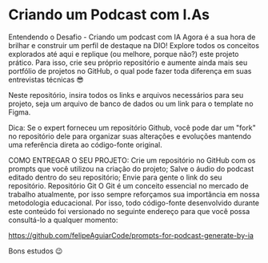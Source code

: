 # Criando um Podcast com I.As

Entendendo o Desafio - Criando um podcast com IA
Agora é a sua hora de brilhar e construir um perfil de destaque na DIO! Explore todos os conceitos explorados até aqui e replique (ou melhore, porque não?) este projeto prático. Para isso, crie seu próprio repositório e aumente ainda mais seu portfólio de projetos no GitHub, o qual pode fazer toda diferença em suas entrevistas técnicas 😎

Neste repositório, insira todos os links e arquivos necessários para seu projeto, seja um arquivo de banco de dados ou um link para o template no Figma.

Dica: Se o expert forneceu um repositório Github, você pode dar um "fork" no repositório dele para organizar suas alterações e evoluções mantendo uma referência direta ao código-fonte original.

COMO ENTREGAR O SEU PROJETO:
Crie um repositório no GitHub com os prompts que você utilizou na criação do projeto;
Salve o áudio do podcast editado dentro do seu repositório;
Envie para gente o link do seu repositório.
Repositório Git
O Git é um conceito essencial no mercado de trabalho atualmente, por isso sempre reforçamos sua importância em nossa metodologia educacional. Por isso, todo código-fonte desenvolvido durante este conteúdo foi versionado no seguinte endereço para que você possa consultá-lo a qualquer momento:

https://github.com/felipeAguiarCode/prompts-for-podcast-generate-by-ia

Bons estudos 😉
